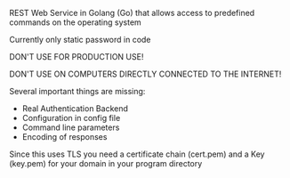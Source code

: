 REST Web Service in Golang (Go) that allows access to predefined commands on the operating system

Currently only static password in code

DON'T USE FOR PRODUCTION USE!

DON'T USE ON COMPUTERS DIRECTLY CONNECTED TO THE INTERNET!

Several important things are missing:
* Real Authentication Backend
* Configuration in config file
* Command line parameters
* Encoding of responses

Since this uses TLS you need a certificate chain (cert.pem) and a Key (key.pem) for your domain in your program directory
